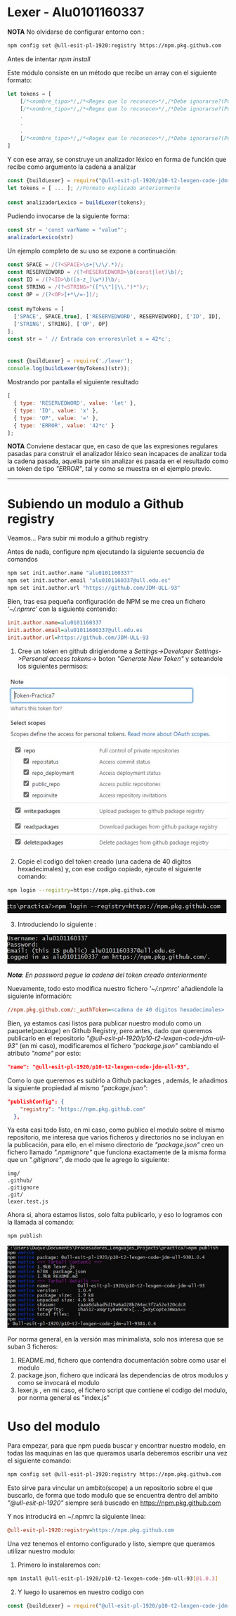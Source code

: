 # Lexer - Alu0101160337
 
**NOTA**
No olvidarse de configurar entorno con :
```sh
npm config set @ull-esit-pl-1920:registry https://npm.pkg.github.com
```

Antes de intentar *npm install*
 
Este módulo consiste en un método que recibe un array con el siguiente formato:
```js
let tokens = [
    [/*<nombre_tipo>*/,/*<Regex que lo reconoce>*/,/*Debe ignorarse?(Por defecto, false)*/], //1
    [/*<nombre_tipo>*/,/*<Regex que lo reconoce>*/,/*Debe ignorarse?(Por defecto, false)*/], //2
    .
    .
    .
    [/*<nombre_tipo>*/,/*<Regex que lo reconoce>*/,/*Debe ignorarse?(Por defecto, false)*/] //N
]
```
Y con ese array, se construye un analizador léxico en forma de función que recibe como argumento la cadena a analizar
 
```js
const {buildLexer} = require("@ull-esit-pl-1920/p10-t2-lexgen-code-jdm-ull-93");
let tokens = [ ... ]; //Formato explicado anteriormente
 
const analizadorLexico = buildLexer(tokens);
```
 
Pudiendo invocarse de la siguiente forma:
```js
const str = 'const varName = "value"';
analizadorLexico(str)
```
 
Un ejemplo completo de su uso se expone a continuación:
 
```js
const SPACE = /(?<SPACE>\s+|\/\/.*)/;
const RESERVEDWORD = /(?<RESERVEDWORD>\b(const|let)\b)/;
const ID = /(?<ID>\b([a-z_]\w*))\b/;
const STRING = /(?<STRING>"([^\\"]|\\.")*")/;
const OP = /(?<OP>[+*\/=-])/;
 
const myTokens = [
  ['SPACE', SPACE,true], ['RESERVEDWORD', RESERVEDWORD], ['ID', ID],
  ['STRING', STRING], ['OP', OP]
];
const str = ' // Entrada con errores\nlet x = 42*c';
 
 
const {buildLexer} = require('./lexer');
console.log(buildLexer(myTokens)(str));
```
 
Mostrando por pantalla el siguiente resultado
 
```js
[
  { type: 'RESERVEDWORD', value: 'let' },
  { type: 'ID', value: 'x' },
  { type: 'OP', value: '=' },
  { type: 'ERROR', value: '42*c' }
];
```
**NOTA**
Conviene destacar que, en caso de que las expresiones regulares pasadas para construir el analizador léxico sean incapaces de analizar toda la cadena pasada, aquella parte sin analizar es pasada en el resultado como un token de tipo *"ERROR"*, tal y como se muestra en el ejemplo previo.


________________________________________________________________________________________________

# Subiendo un modulo a Github registry

Veamos... Para subir mi modulo a github registry

Antes de nada, configure npm ejecutando la siguiente secuencia de comandos

```sh
npm set init.author.name "alu0101160337"
npm set init.author.email "alu0101160337@ull.edu.es"
npm set init.author.url "https://github.com/JDM-ULL-93"
```
Bien, tras esa pequeña configuración de NPM se me crea un fichero *'~/.npmrc'* con la siguiente contenido:

```ini
init.author.name=alu0101160337
init.author.email=alu01011600337@ull.edu.es
init.author.url=https://github.com/JDM-ULL-93
```
1) Cree un token en github dirigiendome a *Settings->Developer Settings->Personal access tokens*-> boton *"Generate New Token"* y seteandole los siguientes permisos:

![permisos_tokens](./img/permisos_tokens.jpg?raw=true)

2) Copie el codigo del token creado (una cadena de 40 digitos hexadecimales) y, con ese codigo copiado, ejecute el siguiente comando:

```sh
npm login --registry=https://npm.pkg.github.com
```
![comando_npm_login](./img/comando_npm_login.jpg?raw=true)

3) Introduciendo lo siguiente :

![datos_npm_login](./img/datos_npm_login.jpg?raw=true)

***Nota***: *En password pegue la cadena del token creado anteriormente*

Nuevamente, todo esto modifica nuestro fichero *'~/.npmrc'* añadiendole la siguiente información:

```ini
//npm.pkg.github.com/:_authToken=<cadena de 40 digitos hexadecimales>
```

Bien, ya estamos casi listos para publicar nuestro modulo como un paquete(*package*) en Github Registry, pero antes, dado que queremos publicarlo en el repositorio *"@ull-esit-pl-1920/p10-t2-lexgen-code-jdm-ull-93"* (en mi caso), modificaremos el fichero *"package.json"* cambiando el atributo *"name"* por esto:

```json
"name": "@ull-esit-pl-1920/p10-t2-lexgen-code-jdm-ull-93",
```

Como lo que queremos es subirlo a Github packages , además, le añadimos la siguiente propiedad al mismo *"package.json"*:

```json
"publishConfig": {
    "registry": "https://npm.pkg.github.com"
  },
```

Ya esta casi todo listo, en mi caso, como publico el modulo sobre el mismo repositorio, me interesa que varios ficheros y directorios no se incluyan en la publicación, para ello, en el mismo directorio de *"package.json"* creo un fichero llamado *".npmignore"* que funciona exactamente de la misma forma que un *".gitignore"*, de modo que le agrego lo siguiente:

```
img/
.github/
.gitignore
.git/
lexer.test.js
```
 
 Ahora si, ahora estamos listos, solo falta publicarlo, y eso lo logramos con la llamada al comando:

 ```sh
 npm publish
 ```

![npm_publish](./img/npm_publish.jpg?raw=true)

Por norma general, en la versión mas minimalista, solo nos interesa que se suban 3 ficheros:
1) README.md, fichero que contendra documentación sobre como usar el modulo
2) package.json, fichero que indicará las dependencias de otros modulos y como se invocará el modulo 
3) lexer.js , en mi caso, el fichero script que contiene el codigo del modulo, por norma general es "index.js"


# Uso del modulo

Para empezar, para que npm pueda buscar y encontrar nuestro modelo, en todas las maquinas en las que queramos usarla deberemos escribir una vez el siguiente comando:

```sh
npm config set @ull-esit-pl-1920:registry https://npm.pkg.github.com
```

Esto sirve para vincular un ambito(scope) a un repositorio sobre el que buscarlo, de forma que todo modulo que se encuentra dentro del ambito *"@ull-esit-pl-1920"* siempre será buscado en https://npm.pkg.github.com 

Y nos introducirá en ~/.npmrc la siguiente linea:

```ini
@ull-esit-pl-1920:registry=https://npm.pkg.github.com
```

Una vez tenemos el entorno configurado y listo, siempre que queramos utilizar nuestro modulo:
1) Primero lo instalaremos con:
```sh
npm install @ull-esit-pl-1920/p10-t2-lexgen-code-jdm-ull-93[@1.0.3]
```

2) Y luego lo usaremos en nuestro codigo con
```js
const {buildLexer} = require("@ull-esit-pl-1920/p10-t2-lexgen-code-jdm-ull-93")
```

